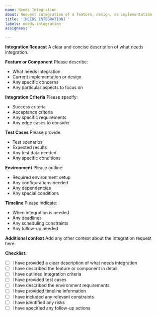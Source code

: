 ```yaml
---
name: Needs Integration
about: Request integration of a feature, design, or implementation
title: '[NEEDS INTEGRATION] '
labels: needs-integration
assignees: ''

---
```


**Integration Request**
A clear and concise description of what needs integration.

**Feature or Component**
Please describe:
- What needs integration
- Current implementation or design
- Any specific concerns
- Any particular aspects to focus on

**Integration Criteria**
Please specify:
- Success criteria
- Acceptance criteria
- Any specific requirements
- Any edge cases to consider

**Test Cases**
Please provide:
- Test scenarios
- Expected results
- Any test data needed
- Any specific conditions

**Environment**
Please outline:
- Required environment setup
- Any configurations needed
- Any dependencies
- Any special conditions

**Timeline**
Please indicate:
- When integration is needed
- Any deadlines
- Any scheduling constraints
- Any follow-up needed

**Additional context**
Add any other context about the integration request here.

**Checklist:**
- [ ] I have provided a clear description of what needs integration
- [ ] I have described the feature or component in detail
- [ ] I have outlined integration criteria
- [ ] I have provided test cases
- [ ] I have described the environment requirements
- [ ] I have provided timeline information
- [ ] I have included any relevant constraints
- [ ] I have identified any risks
- [ ] I have specified any follow-up actions 
